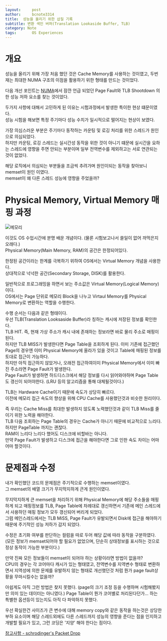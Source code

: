 ```yaml
---
layout:     post
author:     bcnote3314
title:  성능을 올리기 위한 삽질 기록
subtitle: 변환 색인 버퍼(Translation Lookaside Buffer, TLB)
category: Note
tags: 		OS Experiences
---
```


# 개요

성능을 올리기 위해 가장 처음 했던 것은 Cache Memory를 사용하는 것이였고, 두번재는 최대한 NUMA 구조의 이점을 활용하기 위한 형태를 만드는 것이었다.  

다음 개선 포인트는 [NUMA](https://bcnote3314.github.io/experiences/2021/09/13/numa/)에서 잠깐 언급 되었던 Page Fault와 TLB Shootdown 의한 성능 저하 요소를 찾는 것이었다.  

두가지 사항에 대해서 고민하게 된 이유는 시험과정에서 발생한 특이한 현상 떄문이였다.  
성능 시험을 해보면 특정 주기마다 성능 수치가 일시적으로 떨어지는 현상이 보였다.  

가장 의심스러운 부분은 주기마다 동작하는 카운팅 및 로깅 처리를 위한 스레드가 원인으로 의심되었다.  
하지만 카운팅, 로깅 스레드는 실시간성 동작을 위한 것이 아니기 떄문에 실시간을 요하는 스레드에 영향을 주면 안되는 부분이며 일부 전역변수를 제외하고는 서로 연관되는 것이 없었다.  

해당 로직에서 의심되는 부분들을 조금씩 추려가며 원인이되는 동작을 찾아보니 memset이 원인 이였다.  
memset이 왜 다른 스레드 성능에 영향을 주었을까?

# Physical Memory, Virtual Memory 매핑 과정

![메모리](http://drive.google.com/uc?export=view&id=1kinuvajLNfiuf5UvmJKbmkuQ_3YOvfZz)

이것도 OS 수업시간에 분명 배운 개념이다. (물론 시험보고나서 쓸일이 없어 까먹은지 오래다.)  
Physical Memory(Main Memory, RAM)의 공간은 한정되어있다.  

한정된 공간이라는 한계를 극복하기 위하여 OS에서는 Virtual Memory 개념을 사용한다.  
상대적으로 넉넉한 공간(Secondary Storage, DISK)를 활용한다.  

일반적으로 프로그래밍을 하면서 보는 주소값은 Virtual Memory(Logical Memory)이다.  
OS에서는 Page 단위로 메모리 Block을 나누고 Virtaul Memory를 Physical Memory로 변환하는 역할을 수행한다.  

수행 순서는 다음과 같은 형태이다.  
우선 TLB(Translation Looksaside Buffer)라 칭하는 캐시에 저장된 정보를 확인한다.  
TLB HIT. 즉, 현재 가상 주소가 캐시 내에 존재하는 정보라면 바로 물리 주소로 매핑이 된다.  
하지만 TLB MISS가 발생한다면 Page Table을 조회하게 된다.
이미 기존에 접근했던 Page의 경우엔 이미 Physical Memory에 올라가 있을 것이고 Table에 매핑된 정보를 토대로 접근이 가능하다.  
하지만 아직 접근하지 않았거나, 오래전 접근하여이미 Physical Memory에서 이미 빠진 주소라면 Page Fault가 발생한다.  
Page Fault가 발생하면 하드디스크에서 해당 정보를 다시 읽어와야하며 Page Table도 갱신이 되어야한다. (LRU 등의 알고리즘을 통해 대체될것이다.)  

TLB는 Hardware Cache이기 때문에 속도가 상당히 빠르다.  
이전에 메모리 접근 속도의 향상을 위해 CPU Cache를 사용했던것과 비슷한 원리이다.  

즉 우리는 Cache Miss를 최대한 발생하지 않도록 노력했던것과 같이 TLB Miss를 줄이기 위한 노력을 해야한다.  
TLB 다음 조회하는 Page Table의 경우는 Cache가 아니기 때문에 비교적으로 느리다.  
하지만 PageTable 까지는 괜찮다.  
RAM이 느리다 느리다 했어도 디스크에 비할바는 아니다.  
만약 Page Fault가 발생하고 디스크에 접근을 해야한다면 그로 인한 속도 차이는 어마어마 할것이다.


# 문제점과 수정

내가 확인했던 코드의 문제점은 주기적으로 수행하는 memset이였다.  
그 memset의 배열 크기가 무지막지하게 큰게 원인이였다. 

무지막지하게 큰 memset을 처리하기 위해 Physical Memory에 해당 주소들을 매핑하게 되고 매핑정보를 TLB, Page Table에 차례대로 갱신하면서 기존에 메인 스레드에서 사용하던 매핑 정보가 모두 갱신되어 버리게 되었다.  
그럼 메인스레드에서는 TLB MiSS, Page Fault가 유발되면서 Disk에 접근을 해야하기 때문에 주기적인 성능 저하가 감지 되었다.  

수정은 초기화 여부를 판단하는 컬럼을 따로 두어 해당 값에 따라 동작을 구분하였다. (모든 정보가 memset되어야 할 필요가 없었으며, 단순히 상태정보를 표시하는 것으로 정상 동작이 가능한 부분이다.)

만약 진짜 모든 정보들이 memset이 되어야 하는 상황이라면 방법이 없을까?  
CPU의 경우는 각 코어마다 캐시가 있는 형태였고, 전역변수를 지역변수 형태로 변환하면서 지역성에 의한 문제를 유발하지 않는 형태로 개선했던것 처럼 뭔가 page fault상황을 무마시킬수는 없을까?

아쉽게도 아직 그런 방법은 찾지 못했다. (page의 크기 조정 등을 수행하며 시험해봤지만 의미 있는 데이터는 아니였다.)
Page Table이 뭔가 코어별로 처리된다던가... 하는 특별한 옵션등이 있는지도 아직 다 파악하지 못했다.

우선 확실한건 사이즈가 큰 변수에 대해 memory copy와 같은 동작을 하는것은 상당한 부하 요소이며 해당 스레드외에도 다른 스레드까지 성능의 영향을 준다는 점을 인지하고 개발할 필요가 있고, 그런 코딩은 '지양' 해야 한다는 점이다.


[참고사항 - schrodinger's Packet Drop](https://medium.com/niometrics-tech-blog/schrodingers-packet-drops-e1556af3e228)


